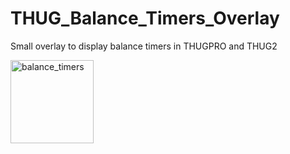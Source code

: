 # THUG_Balance_Timers_Overlay
Small overlay to display balance timers in THUGPRO and THUG2

<img width="133" alt="balance_timers" src="https://user-images.githubusercontent.com/54826845/124790366-b68b8600-df10-11eb-8648-70b7cb871484.png">
